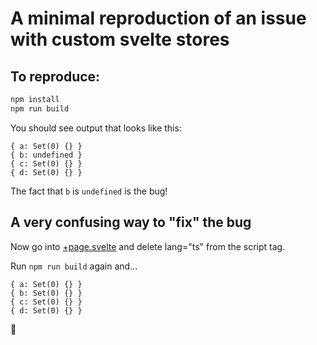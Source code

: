 # A minimal reproduction of an issue with custom svelte stores

## To reproduce:

```bash
npm install
npm run build
```

You should see output that looks like this:

```
{ a: Set(0) {} }
{ b: undefined }
{ c: Set(0) {} }
{ d: Set(0) {} }
```

The fact that `b` is `undefined` is the bug!

## A very confusing way to "fix" the bug

Now go into [+page.svelte](./src/routes/%2Bpage.svelte) and delete lang="ts" from the script tag.

Run `npm run build` again and...

```
{ a: Set(0) {} }
{ b: Set(0) {} }
{ c: Set(0) {} }
{ d: Set(0) {} }
```

🤯
